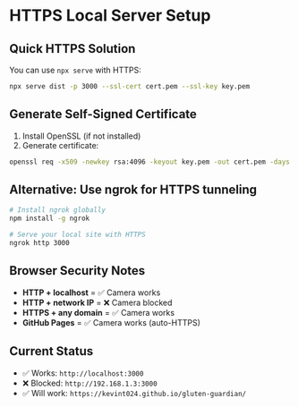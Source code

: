# HTTPS Local Server Setup

## Quick HTTPS Solution
You can use `npx serve` with HTTPS:

```bash
npx serve dist -p 3000 --ssl-cert cert.pem --ssl-key key.pem
```

## Generate Self-Signed Certificate
1. Install OpenSSL (if not installed)
2. Generate certificate:
```bash
openssl req -x509 -newkey rsa:4096 -keyout key.pem -out cert.pem -days 365 -nodes
```

## Alternative: Use ngrok for HTTPS tunneling
```bash
# Install ngrok globally
npm install -g ngrok

# Serve your local site with HTTPS
ngrok http 3000
```

## Browser Security Notes
- **HTTP + localhost** = ✅ Camera works
- **HTTP + network IP** = ❌ Camera blocked 
- **HTTPS + any domain** = ✅ Camera works
- **GitHub Pages** = ✅ Camera works (auto-HTTPS)

## Current Status
- ✅ Works: `http://localhost:3000`
- ❌ Blocked: `http://192.168.1.3:3000`  
- ✅ Will work: `https://kevint024.github.io/gluten-guardian/`
